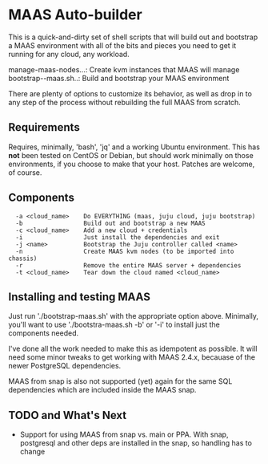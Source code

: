 # MAAS Auto-builder

This is a quick-and-dirty set of shell scripts that will build out and
bootstrap a MAAS environment with all of the bits and pieces you need to get
it running for any cloud, any workload.

manage-maas-nodes...: Create kvm instances that MAAS will manage
bootstrap--maas.sh..: Build and bootstrap your MAAS environment

There are plenty of options to customize its behavior, as well as drop in to
any step of the process without rebuilding the full MAAS from scratch.


## Requirements

Requires, minimally, 'bash', 'jq' and a working Ubuntu environment.  This
has **not** been tested on CentOS or Debian, but should work minimally on
those environments, if you choose to make that your host.  Patches are
welcome, of course.


## Components

```
  -a <cloud_name>    Do EVERYTHING (maas, juju cloud, juju bootstrap)
  -b                 Build out and bootstrap a new MAAS
  -c <cloud_name>    Add a new cloud + credentials
  -i                 Just install the dependencies and exit
  -j <name>          Bootstrap the Juju controller called <name>
  -n                 Create MAAS kvm nodes (to be imported into chassis)
  -r                 Remove the entire MAAS server + dependencies
  -t <cloud_name>    Tear down the cloud named <cloud_name>
```

## Installing and testing MAAS 

Just run './bootstrap-maas.sh' with the appropriate option above. 
Minimally, you'll want to use './bootstra-maas.sh -b' or '-i' to install
just the components needed.

I've done all the work needed to make this as idempotent as possible.  It
will need some minor tweaks to get working with MAAS 2.4.x, becauase of the
newer PostgreSQL dependencies.

MAAS from snap is also not supported (yet) again for the same SQL
dependencies which are included inside the MAAS snap.


## TODO and What's Next

* Support for using MAAS from snap vs.  main or PPA.  With snap, postgresql
  and other deps are installed in the snap, so handling has to change

